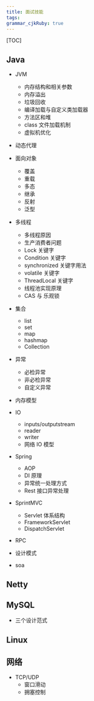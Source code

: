 ```yaml
---
title: 面试技能
tags: 
grammar_cjkRuby: true
---
```


[TOC]


##  Java
* JVM
	* 内存结构和相关参数
	* 内存溢出
	* 垃圾回收
	* 编译加载与自定义类加载器 
	* 方法区和堆
	* class 文件加载机制
	* 虚拟机优化
* 动态代理

* 面向对象
	* 覆盖
	* 重载
	* 多态
	* 继承
	* 反射
	* 泛型 
* 多线程
	* 多线程原因
	* 生产消费者问题
	* Lock 关键字
	* Condition 关键字
	* synchronized 关键字用法
	* volatile 关键字
	* ThreadLocal 关键字
	* 线程池实现原理
	* CAS 与 乐观锁 
* 集合
	* list
	* set
	* map
	* hashmap
	* Collection
* 异常
	* 必检异常
	* 非必检异常
	* 自定义异常	  
* 内存模型
* IO
	* inputs/outputstream
	* reader
	* writer 
	* 网络 IO 模型
* Spring
	* AOP
	* DI 原理
	* 异常统一处理方式
	* Rest 接口异常处理
* SprintMVC
	* Servlet 体系结构
	* FrameworkServlet
	* DispatchServlet  
* RPC

* 设计模式

* soa

##  Netty



##  MySQL
* 三个设计范式

##  Linux


##  网络
* TCP/UDP
	* 窗口滑动
	* 拥塞控制 



